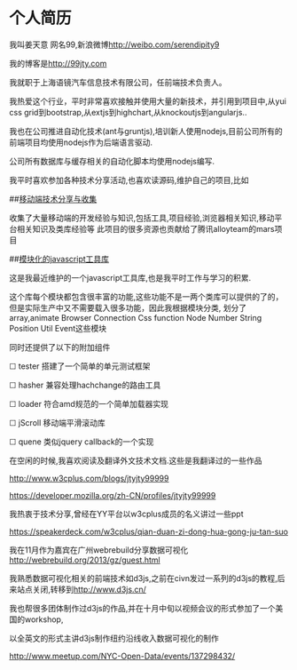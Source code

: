 个人简历
==============
我叫姜天意 网名99,新浪微博<http://weibo.com/serendipity9>

我的博客是<http://99jty.com>

我就职于上海语镜汽车信息技术有限公司，任前端技术负责人。

我热爱这个行业，平时非常喜欢接触并使用大量的新技术，并引用到项目中,从yui css grid到bootstrap,从extjs到highchart,从knockoutjs到angularjs..

我也在公司推进自动化技术(ant与gruntjs),培训新人使用nodejs,目前公司所有的前端项目均使用nodejs作为后端语言驱动.

公司所有数据库与缓存相关的自动化脚本均使用nodejs编写.


我平时喜欢参加各种技术分享活动,也喜欢读源码,维护自己的项目,比如

##[移动端技术分享与收集](https://github.com/jtyjty99999/mobileTech "移动端技术分享与收集")

收集了大量移动端的开发经验与知识,包括工具,项目经验,浏览器相关知识,移动平台相关知识及类库经验等
此项目的很多资源也贡献给了腾讯alloyteam的mars项目


##[模块化的javascript工具库](https://github.com/jtyjty99999/astral "模块化的javascript工具库")

这是我最近维护的一个javascript工具库,也是我平时工作与学习的积累.

这个库每个模块都包含很丰富的功能,这些功能不是一两个类库可以提供的了的，但是实际生产中又不需要载入很多功能，因此我根据模块分类,
划分了array,animate Browser Connection  Css function  Node Number String Position Util  Event这些模块

同时还提供了以下的附加组件

 ☐ tester 搭建了一个简单的单元测试框架
 
 ☐ hasher 兼容处理hachchange的路由工具
 
 ☐ loader 符合amd规范的一个简单加载器实现
 
 ☐ jScroll 移动端平滑滚动库 
 
 ☐ quene 类似jquery callback的一个实现
   
   
 在空闲的时候,我喜欢阅读及翻译外文技术文档.这些是我翻译过的一些作品
 
 <http://www.w3cplus.com/blogs/jtyjty99999>
 
 <https://developer.mozilla.org/zh-CN/profiles/jtyjty99999>
 
 
 我热衷于技术分享,曾经在YY平台以w3cplus成员的名义讲过一些ppt
 
 <https://speakerdeck.com/w3cplus/qian-duan-zi-dong-hua-gong-ju-tan-suo>
 
 我在11月作为嘉宾在广州webrebuild分享数据可视化
<http://webrebuild.org/2013/gz/guest.html>
 
 
 我熟悉数据可视化相关的前端技术如d3js,之前在civn发过一系列的d3js的教程,后来站点关闭,转移到<http://www.d3js.cn/>
 
 我也帮很多团体制作过d3js的作品,并在十月中旬以视频会议的形式参加了一个美国的workshop,
 
 以全英文的形式主讲d3js制作纽约沿线收入数据可视化的制作
 
 <http://www.meetup.com/NYC-Open-Data/events/137298432/>
